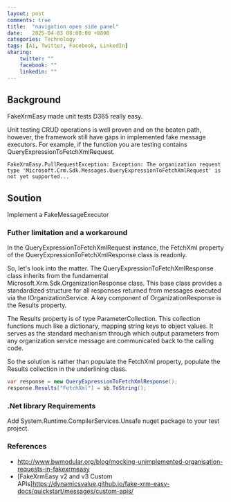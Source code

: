 ```yaml
---
layout: post
comments: true
title:  "navigation open side panel"
date:   2025-04-03 08:00:00 +0800
categories: Technology
tags: [AI, Twitter, Facebook, LinkedIn]
sharing:
    twitter: ""
    facebook: ""
    linkedin: ""
---
```


## Background
FakeXrmEasy made unit tests D365 really easy.

Unit testing CRUD operations is well proven and on the beaten path, however, the framework still have gaps in implemented fake message executors. For example, if the function you are testing contains QueryExpressionToFetchXmlRequest.

```
FakeXrmEasy.PullRequestException: Exception: The organization request type 'Microsoft.Crm.Sdk.Messages.QueryExpressionToFetchXmlRequest' is not yet supported...
```

## Soution
Implement a FakeMessageExecutor

### Futher limitation and a workaround
In the QueryExpressionToFetchXmlRequest instance, the FetchXml property of the QueryExpressionToFetchXmlResponse class is readonly.

So, let's look into the matter. The QueryExpressionToFetchXmlResponse class inherits from the fundamental Microsoft.Xrm.Sdk.OrganizationResponse class. This base class provides a standardized structure for all responses returned from messages executed via the IOrganizationService. A key component of OrganizationResponse is the Results property.   

The Results property is of type ParameterCollection. This collection functions much like a dictionary, mapping string keys to object values. It serves as the standard mechanism through which output parameters from any organization service message are communicated back to the calling code. 

So the solution is rather than populate the FetchXml property, populate the Results collection in the underlining class.

```csharp
var response = new QueryExpressionToFetchXmlResponse();
response.Results["FetchXml"] = sb.ToString();
```

### .Net library Requirements
Add System.Runtime.CompilerServices.Unsafe nuget package to your test project.

### References
* http://www.bwmodular.org/blog/mocking-unimplemented-organisation-requests-in-fakexrmeasy
* [FakeXrmEasy v2 and v3 Custom APIs]https://dynamicsvalue.github.io/fake-xrm-easy-docs/quickstart/messages/custom-apis/